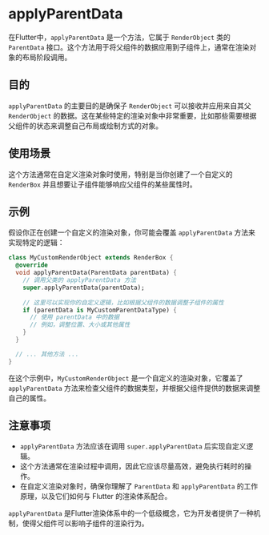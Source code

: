 # applyParentData

在Flutter中，`applyParentData` 是一个方法，它属于 `RenderObject` 类的 `ParentData` 接口。这个方法用于将父组件的数据应用到子组件上，通常在渲染对象的布局阶段调用。

## 目的

`applyParentData` 的主要目的是确保子 `RenderObject` 可以接收并应用来自其父 `RenderObject` 的数据。这在某些特定的渲染对象中非常重要，比如那些需要根据父组件的状态来调整自己布局或绘制方式的对象。

## 使用场景

这个方法通常在自定义渲染对象时使用，特别是当你创建了一个自定义的 `RenderBox` 并且想要让子组件能够响应父组件的某些属性时。

## 示例

假设你正在创建一个自定义的渲染对象，你可能会覆盖 `applyParentData` 方法来实现特定的逻辑：

```dart
class MyCustomRenderObject extends RenderBox {
  @override
  void applyParentData(ParentData parentData) {
    // 调用父类的 applyParentData 方法
    super.applyParentData(parentData);
    
    // 这里可以实现你的自定义逻辑，比如根据父组件的数据调整子组件的属性
    if (parentData is MyCustomParentDataType) {
      // 使用 parentData 中的数据
      // 例如，调整位置、大小或其他属性
    }
  }

  // ... 其他方法 ...
}
```

在这个示例中，`MyCustomRenderObject` 是一个自定义的渲染对象，它覆盖了 `applyParentData` 方法来检查父组件的数据类型，并根据父组件提供的数据来调整自己的属性。

## 注意事项

- `applyParentData` 方法应该在调用 `super.applyParentData` 后实现自定义逻辑。
- 这个方法通常在渲染过程中调用，因此它应该尽量高效，避免执行耗时的操作。
- 在自定义渲染对象时，确保你理解了 `ParentData` 和 `applyParentData` 的工作原理，以及它们如何与 Flutter 的渲染体系配合。

`applyParentData` 是Flutter渲染体系中的一个低级概念，它为开发者提供了一种机制，使得父组件可以影响子组件的渲染行为。
